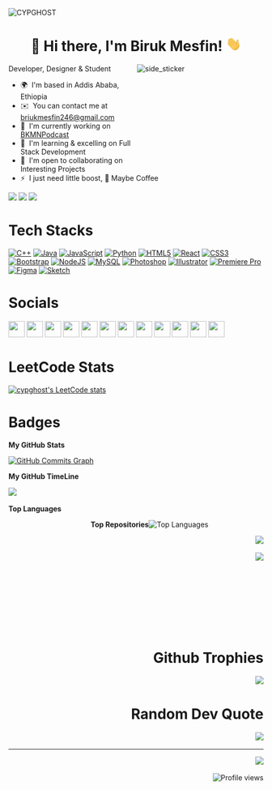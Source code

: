 ![CYPGHOST](https://github.com/cypghost/cypghost/blob/main/THAT%20SOFTWARE%20LIFE%20(1).png)

### <h1 align="center"> 🤖 Hi there, I'm Biruk Mesfin! <img src="https://raw.githubusercontent.com/ABSphreak/ABSphreak/master/gifs/Hi.gif" width="30px"> </h1>

<img align="right" width=250px height=200px alt="side_sticker" src="https://media.giphy.com/media/TEnXkcsHrP4YedChhA/giphy.gif" />

Developer, Designer & Student

*   🌍  I'm based in Addis Ababa, Ethiopia
*   ✉️  You can contact me at [briukmesfin246@gmail.com](mailto:briukmesfin246@gmail.com)
*   🚀  I'm currently working on [BKMNPodcast](http://uplifted-evolution-720474.framer.app)
*   🧠  I'm learning & excelling on Full Stack Development
*   🤝  I'm open to collaborating on Interesting Projects
*   ⚡  I just need little boost, 💫 Maybe Coffee

<a href="https://www.twitter.com/Bi2kmes" target="_blank" rel="noreferrer"><img src="https://img.shields.io/twitter/follow/Bi2kmes?logo=twitter&style=for-the-badge&color=444e59&labelColor=000000"/></a>
<a href="https://www.github.com/cypghost" target="_blank" rel="noreferrer"><img src="https://img.shields.io/github/followers/cypghost?logo=github&style=for-the-badge&color=444e59&labelColor=000000" /></a>
<a href="https://www.twitch.tv/jinxoxoxo" target="_blank" rel="noreferrer"><img src="https://img.shields.io/twitch/status/jinxoxoxo?logo=twitchsx&style=for-the-badge&color=444e59&labelColor=000000&label=TWITCH+STATUS" /></a>

# Tech Stacks 

<p align="left">
<a href="https://docs.microsoft.com/en-us/cpp/?view=msvc-170" target="_blank" rel="noreferrer"><img src="https://raw.githubusercontent.com/danielcranney/readme-generator/main/public/icons/skills/cplusplus-colored.svg" width="36" height="36" alt="C++" /></a>
<a href="https://www.oracle.com/java/" target="_blank" rel="noreferrer"><img src="https://raw.githubusercontent.com/danielcranney/readme-generator/main/public/icons/skills/java-colored.svg" width="36" height="36" alt="Java" /></a>
<a href="https://developer.mozilla.org/en-US/docs/Web/JavaScript" target="_blank" rel="noreferrer"><img src="https://raw.githubusercontent.com/danielcranney/readme-generator/main/public/icons/skills/javascript-colored.svg" width="36" height="36" alt="JavaScript" /></a>
<a href="https://www.python.org/" target="_blank" rel="noreferrer"><img src="https://raw.githubusercontent.com/danielcranney/readme-generator/main/public/icons/skills/python-colored.svg" width="36" height="36" alt="Python" /></a>
<a href="https://developer.mozilla.org/en-US/docs/Glossary/HTML5" target="_blank" rel="noreferrer"><img src="https://raw.githubusercontent.com/danielcranney/readme-generator/main/public/icons/skills/html5-colored.svg" width="36" height="36" alt="HTML5" /></a>
<a href="https://reactjs.org/" target="_blank" rel="noreferrer"><img src="https://raw.githubusercontent.com/danielcranney/readme-generator/main/public/icons/skills/react-colored.svg" width="36" height="36" alt="React" /></a>
<a href="https://www.w3.org/TR/CSS/#css" target="_blank" rel="noreferrer"><img src="https://raw.githubusercontent.com/danielcranney/readme-generator/main/public/icons/skills/css3-colored.svg" width="36" height="36" alt="CSS3" /></a>
<a href="https://getbootstrap.com/" target="_blank" rel="noreferrer"><img src="https://raw.githubusercontent.com/danielcranney/readme-generator/main/public/icons/skills/bootstrap-colored.svg" width="36" height="36" alt="Bootstrap" /></a>
<a href="https://nodejs.org/en/" target="_blank" rel="noreferrer"><img src="https://raw.githubusercontent.com/danielcranney/readme-generator/main/public/icons/skills/nodejs-colored.svg" width="36" height="36" alt="NodeJS" /></a>
<a href="https://www.mysql.com/" target="_blank" rel="noreferrer"><img src="https://raw.githubusercontent.com/danielcranney/readme-generator/main/public/icons/skills/mysql-colored.svg" width="36" height="36" alt="MySQL" /></a>
<a href="https://www.adobe.com/uk/products/photoshop.html" target="_blank" rel="noreferrer"><img src="https://raw.githubusercontent.com/danielcranney/readme-generator/main/public/icons/skills/photoshop-colored.svg" width="36" height="36" alt="Photoshop" /></a>
<a href="adobe.com/uk/products/illustrator.html" target="_blank" rel="noreferrer"><img src="https://raw.githubusercontent.com/danielcranney/readme-generator/main/public/icons/skills/illustrator-colored.svg" width="36" height="36" alt="Illustrator" /></a>
<a href="https://www.adobe.com/uk/products/premiere.html" target="_blank" rel="noreferrer"><img src="https://raw.githubusercontent.com/danielcranney/readme-generator/main/public/icons/skills/premierepro-colored.svg" width="36" height="36" alt="Premiere Pro" /></a>
<a href="https://www.figma.com/" target="_blank" rel="noreferrer"><img src="https://raw.githubusercontent.com/danielcranney/readme-generator/main/public/icons/skills/figma-colored.svg" width="36" height="36" alt="Figma" /></a>
<a href="https://www.sketch.com/" target="_blank" rel="noreferrer"><img src="https://raw.githubusercontent.com/danielcranney/readme-generator/main/public/icons/skills/sketch-colored.svg" width="36" height="36" alt="Sketch" /></a>
</p>

# Socials
 
<p align="left">
<a href="https://www.github.com/cypghost" target="_blank" rel="noreferrer"><img src="https://raw.githubusercontent.com/danielcranney/readme-generator/main/public/icons/socials/github.svg" width="32" height="32" /></a>
<a href="https://www.stackoverflow.com/users/19643279/ghost" target="_blank" rel="noreferrer"><img src="https://raw.githubusercontent.com/danielcranney/readme-generator/main/public/icons/socials/stackoverflow.svg" width="32" height="32" /></a>
<a href="https://discord.com/users/LEGBM#3452" target="_blank" rel="noreferrer"><img src="https://raw.githubusercontent.com/danielcranney/readme-generator/main/public/icons/socials/discord.svg" width="32" height="32" /></a>
<a href="https://www.codepen.io/cypghost" target="_blank" rel="noreferrer"><img src="https://raw.githubusercontent.com/danielcranney/readme-generator/main/public/icons/socials/codepen.svg" width="32" height="32" /></a>
<a href="https://www.dribbble.com/DESIGOD" target="_blank" rel="noreferrer"><img src="https://raw.githubusercontent.com/danielcranney/readme-generator/main/public/icons/socials/dribbble.svg" width="32" height="32" /></a>
<a href="https://www.facebook.com/biruk.mes.3" target="_blank" rel="noreferrer"><img src="https://raw.githubusercontent.com/danielcranney/readme-generator/main/public/icons/socials/facebook.svg" width="32" height="32" /></a>
<a href="http://www.instagram.com/biruk__m" target="_blank" rel="noreferrer"><img src="https://raw.githubusercontent.com/danielcranney/readme-generator/main/public/icons/socials/instagram.svg" width="32" height="32" /></a>
<a href="http://www.medium.com/@hackghost2468" target="_blank" rel="noreferrer"><img src="https://raw.githubusercontent.com/danielcranney/readme-generator/main/public/icons/socials/medium.svg" width="32" height="32" /></a>
<a href="https://www.linkedin.com/in/biruk-mesfin-b10397219" target="_blank" rel="noreferrer"><img src="https://raw.githubusercontent.com/danielcranney/readme-generator/main/public/icons/socials/linkedin.svg" width="32" height="32" /></a>
<a href="https://www.twitter.com/Bi2kmes" target="_blank" rel="noreferrer"><img src="https://raw.githubusercontent.com/danielcranney/readme-generator/main/public/icons/socials/twitter.svg" width="32" height="32" /></a>
<a href="https://www.youtube.com/c/UCeOyQjuIqU1-ayFd9t0GtUQ" target="_blank" rel="noreferrer"><img src="https://raw.githubusercontent.com/danielcranney/readme-generator/main/public/icons/socials/youtube.svg" width="32" height="32" /></a>
<a href="https://www.twitch.tv/jinxoxoxo" target="_blank" rel="noreferrer"><img src="https://raw.githubusercontent.com/danielcranney/readme-generator/main/public/icons/socials/twitch.svg" width="32" height="32" /></a>
</p>
<!--
# Github Unwrapped
-->

# LeetCode Stats

[![cypghost's LeetCode stats](https://leetcode-stats-six.vercel.app/?username=cypghost&theme=dark)](https://github.com/KnlnKS/leetcode-stats)

# Badges

<b>My GitHub Stats</b>


<a href="http://www.github.com/cypghost"><img src="https://github-readme-activity-graph.cyclic.app/graph?username=cypghost&bg_color=1c1917&color=ffffff&line=0891b2&point=ffffff&area_color=1c1917&area=true&hide_border=true&custom_title=GitHub%20Commits%20Graph" 
alt="GitHub Commits Graph" /></a>

<b> My GitHub TimeLine </b>
<div align="left">
 
<a href="http://www.github.com/cypghost"><img src="https://github-readme-streak-stats.herokuapp.com/?user=cypghost&stroke=ffffff&background=1c1917&ring=0891b2&fire=0891b2&currStreakNum=ffffff&currStreakLabel=0891b2&sideNums=ffffff&sideLabels=ffffff&dates=ffffff&hide_border=true" /></a>
 
</div>

<b> Top Languages </b>

 <div align="right" width="100%">
 
 <a href="http://www.github.com/cypghost" align="left">
 <img align="right" width="45%" src="https://github-readme-stats.vercel.app/api/top-langs/?username=cypghost&langs_count=10&title_color=ffffff&text_color=ffffff&icon_color=444e59&bg_color=000000&hide_border=true&locale=en&custom_title=Top%20%Languages" alt="Top Languages" />
 </a>
 
<!-- <a href="https://github.com/cypghost" align="left"><img src="https://github-readme-stats.vercel.app/api/top-langs/?username=cypghost&langs_count=10&title_color=ffffff&text_color=ffffff&icon_color=444e59&bg_color=000000&hide_border=true&locale=en&custom_title=Top%20%Languages" alt="Top Languages" /></a>
-->
 
<b>Top Repositories</b>

  <a href="https://github.com/cypghost/cypghost" align="left">
    <img src="https://github-readme-stats.vercel.app/api/pin/?username=cypghost&repo=cypghost&title_color=ffffff&text_color=ffffff&icon_color=444e59&bg_color=000000&hide_border=true&locale=en" />
  </a>
 
  <a href="https://github.com/cypghost/competitive-programming" align="right"><img src="https://github-readme-stats.vercel.app/api/pin/?username=cypghost&repo=competitive-programming&title_color=ffffff&text_color=ffffff&icon_color=444e59&bg_color=000000&hide_border=true&locale=en" />
  </a>

<br /><br /><br /><br /><br /><br /><br />

#  Github Trophies

![](https://github-profile-trophy.vercel.app/?username=cypghost&theme=onestar&no-frame=true&no-bg=false&margin-w=4)

# Random Dev Quote
![](https://quotes-github-readme.vercel.app/api?type=horizontal&theme=dark)

---
[![](https://visitcount.itsvg.in/api?id=cypghost&icon=0&color=0)](https://visitcount.itsvg.in)

<img src="https://gpvc.arturio.dev/cypghost" alt="Profile views"/>

<!-- Proudly created with GPRM ( https://gprm.itsvg.in ) -->




